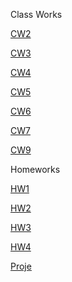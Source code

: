 Class Works

[CW2](https://mervetanrikulu.github.io/Odevler/Arraycw2.html)

[CW3](https://mervetanrikulu.github.io/Odevler/c4_data.html)

[CW4](https://mervetanrikulu.github.io/Odevler/CW4/index.html)

[CW5](https://mervetanrikulu.github.io/Odevler/CW5/fetchRemoteFile.html)

[CW6](https://mervetanrikulu.github.io/Odevler/timig.html)

[CW7](https://mervetanrikulu.github.io/Odevler/CW7/CW.7.html)

[CW9](https://mervetanrikulu.github.io/Odevler/CW9.html)

Homeworks

[HW1](https://mervetanrikulu.github.io/Odevler/homework.html)

[HW2](https://mervetanrikulu.github.io/Odevler/HW2/Databse.html)

[HW3](https://mervetanrikulu.github.io/Odevler/HM3/HMW3.html)

[HW4](https://mervetanrikulu.github.io/Odevler/index.html)

[Proje](https://mervetanrikulu.github.io/Odevler/Proje/HTMLPage1.html)



